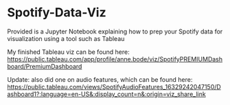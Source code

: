 # Spotify-Data-Viz

Provided is a Jupyter Notebook explaining how to prep your Spotify data for visualization using a tool such as Tableau

My finished Tableau viz can be found here: https://public.tableau.com/app/profile/anne.bode/viz/SpotifyPREMIUMDashboard/PremiumDashboard

Update: also did one on audio features, which can be found here: https://public.tableau.com/views/SpotifyAudioFeatures_16329242047150/Dashboard1?:language=en-US&:display_count=n&:origin=viz_share_link

